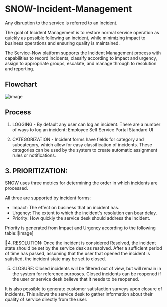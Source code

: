 # SNOW-Incident-Management

Any disruption to the service is referred to an Incident.

The goal of Incident Management is to restore normal service operation as quickly as possible following an incident, while minimizing impact to business operations and ensuring quality is maintained.


The Service-Now platform supports the Incident Management process with capabilities to record incidents, classify according to impact and urgency, assign to appropriate groups, escalate, and manage through to resolution and reporting.

## Flowchart
![image](https://user-images.githubusercontent.com/12488769/148668500-e170b542-585c-4810-9653-c6a306d7da99.png)

## Process
1. LOGGING - By default any user can log an incident. There are a number of ways to log an incident:
	Employee Self Service Portal
	Standard UI


2. CATEGORIZATION - Incident forms have fields for category and subcategory, which allow for easy classification of incidents. These categories can be used by the system to create automatic assignment rules or notifications.

## 3. PRIORITIZATION: 
SNOW uses three metrics for determining the order in which incidents are processed. 

All three are supported by incident forms: 
- Impact: The effect on business that an incident has. 
- Urgency: The extent to which the incident's resolution can bear delay. 
- Priority: How quickly the service desk should address the incident.

Priority is generated from Impact and Urgency according to the following table:![image]

4. RESOLUTION: Once the incident is considered Resolved, the incident state should be set by the service desk as resolved. 
After a sufficient period of time has passed, assuming that the user that opened the incident is satisfied, the incident state may be set to closed. 


5. CLOSURE: Closed incidents will be filtered out of view, but will remain in the system for reference purposes. Closed incidents can be reopened if the user or service desk believe that it needs to be reopened.

It is also possible to generate customer satisfaction surveys upon closure of incidents. This allows the service desk to gather information about their quality of service directly from the user.





